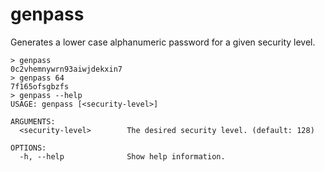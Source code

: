 # genpass

Generates a lower case alphanumeric password for a given security level.

```console
> genpass
0c2vhemnywrn93aiwjdekxin7
> genpass 64
7f165ofsgbzfs
> genpass --help
USAGE: genpass [<security-level>]

ARGUMENTS:
  <security-level>        The desired security level. (default: 128)

OPTIONS:
  -h, --help              Show help information.
```
